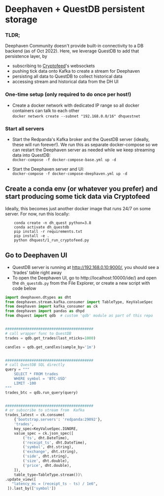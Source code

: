 # Deephaven + QuestDB persistent storage
### TLDR;
Deephaven Community doesn't provide built-in connectivity to a DB backend (as of Oct 2022). Here, we leverage QuestDB to add that persistence layer, by   
* subscribing to [Cryptofeed](https://github.com/bmoscon/cryptofeed)'s websockets
* pushing tick data onto Kafka to create a stream for Deephaven
* persisting all data to QuestDB to collect historical data
* accessing stream and historical data from the DH UI 

### One-time setup (only required to do once per host!)
* Create a docker network with dedicated IP range so all docker containers can talk to each other<br>
```docker network create --subnet "192.168.0.0/16" dhquestnet```

### Start all servers
* Start the Redpanda's Kafka broker and the QuestDB server (ideally, these will run forever!). We run this as separate docker-compose so we can restart the Deephaven server as needed while we keep streaming data into QuestDB:<br>
```docker-compose -f docker-compose-base.yml up -d```

* Start the Deephaven server and UI:<br>
```docker-compose -f docker-compose-deephaven.yml up -d```


## Create a conda env (or whatever you prefer) and start producing some tick data via Cryptofeed
Ideally, this becomes just another docker image that runs 24/7 on some server. For now, run this locally:  
```
    conda create -n dh_quest python=3.8
    conda activate dh_questdb
    pip install -r requirements.txt
    pip install -e .           
    python dhquest/1_run_cryptofeed.py       
```
## Go to Deephaven UI
* QuestDB server is running at http://192.168.0.10:9000/, you should see a 'trades' table right away 
* To open the Deephaven UI, go to http://localhost:10000/ide/) and open the ```dh_questdb.py``` from the File Explorer,
 or create a new script with code below
```python
import deephaven.dtypes as dht
from deephaven.stream.kafka.consumer import TableType, KeyValueSpec
from deephaven import kafka_consumer as ck
from deephaven import pandas as dhpd
from dhquest import qdb  # custom 'qdb' module as part of this repo


########################################
# call wrapper func to QuestDB
trades = qdb.get_trades(last_nticks=1000)

candles = qdb.get_candles(sample_by='1m')


########################################
# call QuestDB SQL directly 
query = """
    SELECT * FROM trades
    WHERE symbol = 'BTC-USD'
    LIMIT -100
"""    
trades_btc = qdb.run_query(query)


########################################
# or subscribe to stream from  Kafka
trades_latest = ck.consume(
    {'bootstrap.servers': 'redpanda:29092'},
    'trades',
    key_spec=KeyValueSpec.IGNORE,
    value_spec = ck.json_spec([
        ('ts', dht.DateTime),
        ('receipt_ts', dht.DateTime),
        ('symbol', dht.string),
        ('exchange', dht.string),
        ('side', dht.string),
        ('size', dht.double),
        ('price', dht.double),
    ]),    
    table_type=TableType.stream())\
.update_view([
   "latency_ms = (receipt_ts - ts) / 1e6",
 ]).last_by(['symbol'])
```    



